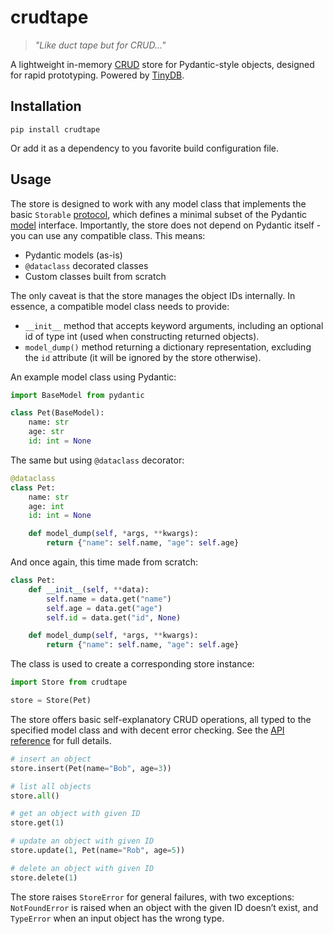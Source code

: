 # crudtape

> _"Like duct tape but for CRUD..."_  

A lightweight in-memory [CRUD](https://developer.mozilla.org/en-US/docs/Glossary/CRUD) store for Pydantic-style objects, designed for rapid prototyping. Powered by [TinyDB](https://tinydb.readthedocs.io/en/latest/index.html).

## Installation

```shell
pip install crudtape
```

Or add it as a dependency to you favorite build configuration file.

## Usage

The store is designed to work with any model class that implements the basic `Storable` [protocol](https://github.com/alesbukovsky/crudtape/blob/main/src/crudtape/store.py#L13), which defines a minimal subset of the Pydantic [model](https://docs.pydantic.dev/latest/api/base_model/#pydantic.BaseModel/) interface.
Importantly, the store does not depend on Pydantic itself - you can use any compatible class. This means:

- Pydantic models (as-is)
- `@dataclass` decorated classes 
- Custom classes built from scratch

The only caveat is that the store manages the object IDs internally. In essence, a compatible model class needs to provide:

- `__init__` method that accepts keyword arguments, including an optional id of type int (used when constructing returned objects).
- `model_dump()` method returning a dictionary representation, excluding the `id` attribute (it will be ignored by the store otherwise).

An example model class using Pydantic:

```python
import BaseModel from pydantic

class Pet(BaseModel):
    name: str
    age: str
    id: int = None
```

The same but using `@dataclass` decorator:

```python
@dataclass
class Pet:
    name: str
    age: int
    id: int = None

    def model_dump(self, *args, **kwargs):
        return {"name": self.name, "age": self.age}
```

And once again, this time made from scratch:

```python
class Pet:
    def __init__(self, **data):
        self.name = data.get("name")
        self.age = data.get("age")
        self.id = data.get("id", None)

    def model_dump(self, *args, **kwargs):
        return {"name": self.name, "age": self.age}    
```        

The class is used to create a corresponding store instance:

```python
import Store from crudtape

store = Store(Pet)
```

The store offers basic self-explanatory CRUD operations, all typed to the specified model class and with decent error checking. See the [API reference](https://alesbukovsky.github.io/crudtape/) for full details.

```python
# insert an object
store.insert(Pet(name="Bob", age=3))

# list all objects 
store.all()

# get an object with given ID
store.get(1)

# update an object with given ID
store.update(1, Pet(name="Rob", age=5))

# delete an object with given ID
store.delete(1)
```

The store raises `StoreError` for general failures, with two exceptions: `NotFoundError` is raised when an object with the given ID doesn’t exist, and `TypeError` when an input object has the wrong type.
 